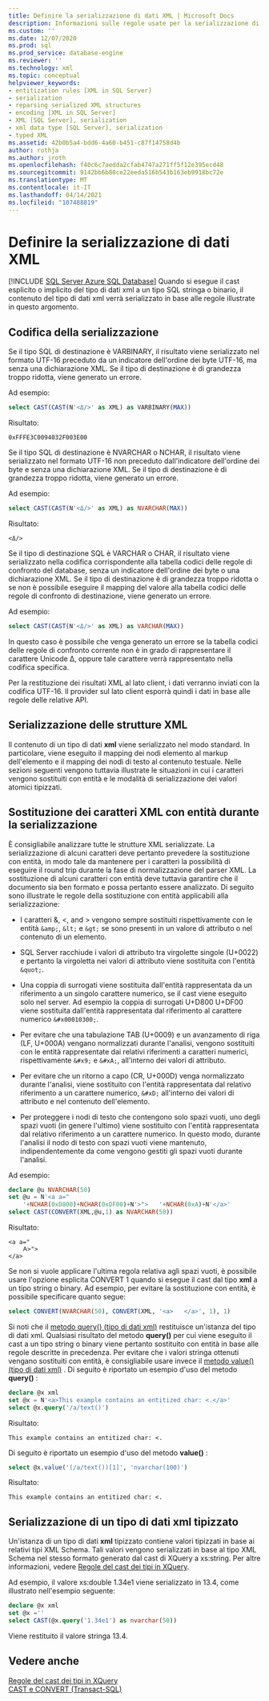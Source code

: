 ```yaml
---
title: Definire la serializzazione di dati XML | Microsoft Docs
description: Informazioni sulle regole usate per la serializzazione di dati XML in SQL Server.
ms.custom: ''
ms.date: 12/07/2020
ms.prod: sql
ms.prod_service: database-engine
ms.reviewer: ''
ms.technology: xml
ms.topic: conceptual
helpviewer_keywords:
- entitization rules [XML in SQL Server]
- serialization
- reparsing serialized XML structures
- encoding [XML in SQL Server]
- XML [SQL Server], serialization
- xml data type [SQL Server], serialization
- typed XML
ms.assetid: 42b0b5a4-bdd6-4a60-b451-c87f14758d4b
author: rothja
ms.author: jroth
ms.openlocfilehash: f40c6c7aedda2cfab4747a271ff5f12e395ecd48
ms.sourcegitcommit: 9142bb6b80ce22eeda516b543b163eb9918bc72e
ms.translationtype: MT
ms.contentlocale: it-IT
ms.lasthandoff: 04/14/2021
ms.locfileid: "107488819"
---
```

# <a name="define-the-serialization-of-xml-data"></a>Definire la serializzazione di dati XML
[!INCLUDE [SQL Server Azure SQL Database](../../includes/applies-to-version/sql-asdb.md)]
  Quando si esegue il cast esplicito o implicito del tipo di dati xml a un tipo SQL stringa o binario, il contenuto del tipo di dati xml verrà serializzato in base alle regole illustrate in questo argomento.  
  
## <a name="serialization-encoding"></a>Codifica della serializzazione  
 Se il tipo SQL di destinazione è VARBINARY, il risultato viene serializzato nel formato UTF-16 preceduto da un indicatore dell'ordine dei byte UTF-16, ma senza una dichiarazione XML. Se il tipo di destinazione è di grandezza troppo ridotta, viene generato un errore.  
  
 Ad esempio:  
  
```sql
select CAST(CAST(N'<Δ/>' as XML) as VARBINARY(MAX))  
```  
  
 Risultato:  
  
```console
0xFFFE3C0094032F003E00  
```  
  
 Se il tipo SQL di destinazione è NVARCHAR o NCHAR, il risultato viene serializzato nel formato UTF-16 non preceduto dall'indicatore dell'ordine dei byte e senza una dichiarazione XML. Se il tipo di destinazione è di grandezza troppo ridotta, viene generato un errore.  
  
 Ad esempio:  
  
```sql
select CAST(CAST(N'<Δ/>' as XML) as NVARCHAR(MAX))  
```  
  
 Risultato:  
  
```console
<Δ/>  
```  
  
 Se il tipo di destinazione SQL è VARCHAR o CHAR, il risultato viene serializzato nella codifica corrispondente alla tabella codici delle regole di confronto del database, senza un indicatore dell'ordine dei byte o una dichiarazione XML. Se il tipo di destinazione è di grandezza troppo ridotta o se non è possibile eseguire il mapping del valore alla tabella codici delle regole di confronto di destinazione, viene generato un errore.  
  
 Ad esempio:  
  
```sql
select CAST(CAST(N'<Δ/>' as XML) as VARCHAR(MAX))  
```  
  
 In questo caso è possibile che venga generato un errore se la tabella codici delle regole di confronto corrente non è in grado di rappresentare il carattere Unicode Δ, oppure tale carattere verrà rappresentato nella codifica specifica.  
  
 Per la restituzione dei risultati XML al lato client, i dati verranno inviati con la codifica UTF-16. Il provider sul lato client esporrà quindi i dati in base alle regole delle relative API.  
  
## <a name="serialization-of-the-xml-structures"></a>Serializzazione delle strutture XML  
 Il contenuto di un tipo di dati **xml** viene serializzato nel modo standard. In particolare, viene eseguito il mapping dei nodi elemento al markup dell'elemento e il mapping dei nodi di testo al contenuto testuale. Nelle sezioni seguenti vengono tuttavia illustrate le situazioni in cui i caratteri vengono sostituiti con entità e le modalità di serializzazione dei valori atomici tipizzati.  
  
## <a name="entitization-of-xml-characters-during-serialization"></a>Sostituzione dei caratteri XML con entità durante la serializzazione  
 È consigliabile analizzare tutte le strutture XML serializzate. La serializzazione di alcuni caratteri deve pertanto prevedere la sostituzione con entità, in modo tale da mantenere per i caratteri la possibilità di eseguire il round trip durante la fase di normalizzazione del parser XML. La sostituzione di alcuni caratteri con entità deve tuttavia garantire che il documento sia ben formato e possa pertanto essere analizzato. Di seguito sono illustrate le regole della sostituzione con entità applicabili alla serializzazione:  
  
-   I caratteri &, \<, and > vengono sempre sostituiti rispettivamente con le entità `&amp;`, `&lt;` e `&gt;` se sono presenti in un valore di attributo o nel contenuto di un elemento.  
  
-   SQL Server racchiude i valori di attributo tra virgolette singole (U+0022) e pertanto la virgoletta nei valori di attributo viene sostituita con l'entità `&quot;`.  
  
-   Una coppia di surrogati viene sostituita dall'entità rappresentata da un riferimento a un singolo carattere numerico, se il cast viene eseguito solo nel server. Ad esempio la coppia di surrogati U+D800 U+DF00 viene sostituita dall'entità rappresentata dal riferimento al carattere numerico `&#x00010300;`.  
  
-   Per evitare che una tabulazione TAB (U+0009) e un avanzamento di riga (LF, U+000A) vengano normalizzati durante l'analisi, vengono sostituiti con le entità rappresentate dai relativi riferimenti a caratteri numerici, rispettivamente `&#x9;` e `&#xA;`, all'interno dei valori di attributo.  
  
-   Per evitare che un ritorno a capo (CR, U+000D) venga normalizzato durante l'analisi, viene sostituito con l'entità rappresentata dal relativo riferimento a un carattere numerico, `&#xD;` all'interno dei valori di attributo e nel contenuto dell'elemento.  
  
-   Per proteggere i nodi di testo che contengono solo spazi vuoti, uno degli spazi vuoti (in genere l'ultimo) viene sostituito con l'entità rappresentata dal relativo riferimento a un carattere numerico. In questo modo, durante l'analisi il nodo di testo con spazi vuoti viene mantenuto, indipendentemente da come vengono gestiti gli spazi vuoti durante l'analisi.  
  
 Ad esempio:  
  
```sql
declare @u NVARCHAR(50)  
set @u = N'<a a="  
    '+NCHAR(0xD800)+NCHAR(0xDF00)+N'>">   '+NCHAR(0xA)+N'</a>'  
select CAST(CONVERT(XML,@u,1) as NVARCHAR(50))  
```  
  
 Risultato:  
  
```console
<a a="  
    𐌀>">     
</a>  
```  
  
 Se non si vuole applicare l'ultima regola relativa agli spazi vuoti, è possibile usare l'opzione esplicita CONVERT 1 quando si esegue il cast dal tipo **xml** a un tipo string o binary. Ad esempio, per evitare la sostituzione con entità, è possibile specificare quanto segue:  
  
```sql
select CONVERT(NVARCHAR(50), CONVERT(XML, '<a>   </a>', 1), 1)  
```  
  
 Si noti che il [metodo query() (tipo di dati xml)](../../t-sql/xml/query-method-xml-data-type.md) restituisce un'istanza del tipo di dati xml. Qualsiasi risultato del metodo **query()** per cui viene eseguito il cast a un tipo string o binary viene pertanto sostituito con entità in base alle regole descritte in precedenza. Per evitare che i valori stringa ottenuti vengano sostituiti con entità, è consigliabile usare invece il [metodo value() (tipo di dati xml)](../../t-sql/xml/value-method-xml-data-type.md) . Di seguito è riportato un esempio d'uso del metodo **query()** :  
  
```sql
declare @x xml  
set @x = N'<a>This example contains an entitized char: <.</a>'  
select @x.query('/a/text()')  
```  
  
 Risultato:  
  
```console
This example contains an entitized char: <.  
```  
  
 Di seguito è riportato un esempio d'uso del metodo **value()** :  
  
```sql
select @x.value('(/a/text())[1]', 'nvarchar(100)')  
```  
  
 Risultato:  
  
```console
This example contains an entitized char: <.  
```  
  
## <a name="serializing-a-typed-xml-data-type"></a>Serializzazione di un tipo di dati xml tipizzato  
 Un'istanza di un tipo di dati **xml** tipizzato contiene valori tipizzati in base ai relativi tipi XML Schema. Tali valori vengono serializzati in base al tipo XML Schema nel stesso formato generato dal cast di XQuery a xs:string. Per altre informazioni, vedere [Regole del cast dei tipi in XQuery](../../xquery/type-casting-rules-in-xquery.md).  
  
 Ad esempio, il valore xs:double 1.34e1 viene serializzato in 13.4, come illustrato nell'esempio seguente:  
  
```sql
declare @x xml  
set @x =''  
select CAST(@x.query('1.34e1') as nvarchar(50))  
```  
  
 Viene restituito il valore stringa 13.4.  
  
## <a name="see-also"></a>Vedere anche  
 [Regole del cast dei tipi in XQuery](../../xquery/type-casting-rules-in-xquery.md)   
 [CAST e CONVERT &#40;Transact-SQL&#41;](../../t-sql/functions/cast-and-convert-transact-sql.md)
 
